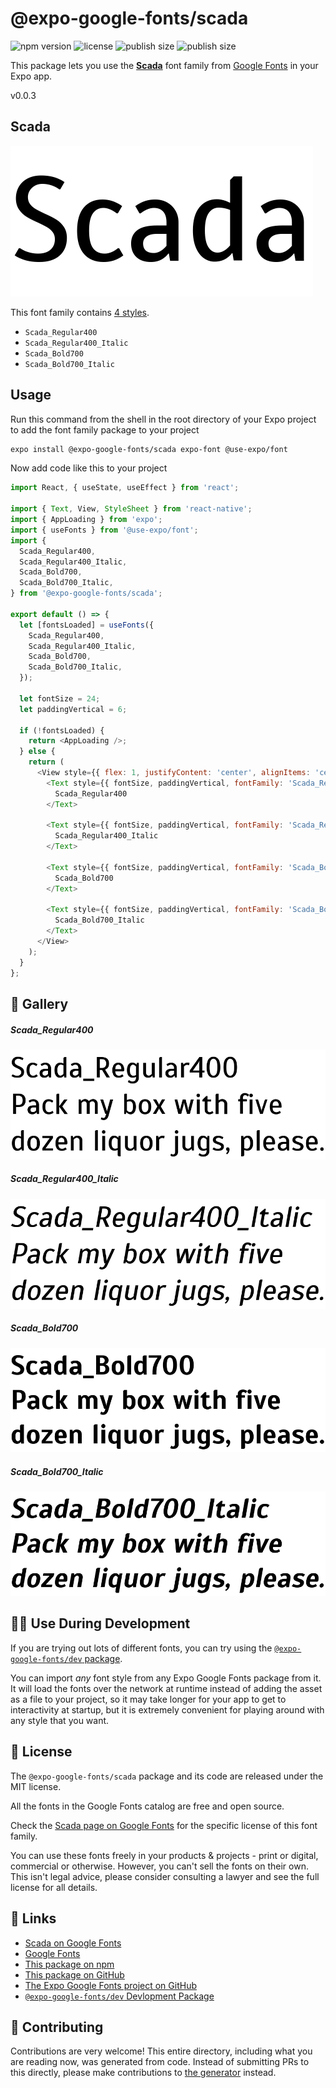 # @expo-google-fonts/scada

![npm version](https://flat.badgen.net/npm/v/@expo-google-fonts/scada)
![license](https://flat.badgen.net/github/license/expo/google-fonts)
![publish size](https://flat.badgen.net/packagephobia/install/@expo-google-fonts/scada)
![publish size](https://flat.badgen.net/packagephobia/publish/@expo-google-fonts/scada)

This package lets you use the [**Scada**](https://fonts.google.com/specimen/Scada) font family from [Google Fonts](https://fonts.google.com/) in your Expo app.

v0.0.3

## Scada

![Scada](./font-family.png)

This font family contains [4 styles](#-gallery).

- `Scada_Regular400`
- `Scada_Regular400_Italic`
- `Scada_Bold700`
- `Scada_Bold700_Italic`

## Usage

Run this command from the shell in the root directory of your Expo project to add the font family package to your project
```sh
expo install @expo-google-fonts/scada expo-font @use-expo/font
```

Now add code like this to your project
```js
import React, { useState, useEffect } from 'react';

import { Text, View, StyleSheet } from 'react-native';
import { AppLoading } from 'expo';
import { useFonts } from '@use-expo/font';
import {
  Scada_Regular400,
  Scada_Regular400_Italic,
  Scada_Bold700,
  Scada_Bold700_Italic,
} from '@expo-google-fonts/scada';

export default () => {
  let [fontsLoaded] = useFonts({
    Scada_Regular400,
    Scada_Regular400_Italic,
    Scada_Bold700,
    Scada_Bold700_Italic,
  });

  let fontSize = 24;
  let paddingVertical = 6;

  if (!fontsLoaded) {
    return <AppLoading />;
  } else {
    return (
      <View style={{ flex: 1, justifyContent: 'center', alignItems: 'center' }}>
        <Text style={{ fontSize, paddingVertical, fontFamily: 'Scada_Regular400' }}>
          Scada_Regular400
        </Text>

        <Text style={{ fontSize, paddingVertical, fontFamily: 'Scada_Regular400_Italic' }}>
          Scada_Regular400_Italic
        </Text>

        <Text style={{ fontSize, paddingVertical, fontFamily: 'Scada_Bold700' }}>
          Scada_Bold700
        </Text>

        <Text style={{ fontSize, paddingVertical, fontFamily: 'Scada_Bold700_Italic' }}>
          Scada_Bold700_Italic
        </Text>
      </View>
    );
  }
};

```

## 🔡 Gallery

##### Scada_Regular400
![Scada_Regular400](./b50d4e47b78665f29007e923c626d8127c7c9793f60cc8b94e55fe65a9e1b156.ttf.png)

##### Scada_Regular400_Italic
![Scada_Regular400_Italic](./19e3630deea1d0d7694e73dfb85c5a97e8fc332031fc27897d4b5b14fb6f62b3.ttf.png)

##### Scada_Bold700
![Scada_Bold700](./9a106a75900b9cafa514e2c814b45cabcd61c5f50ceac1772ce6a12386cfa505.ttf.png)

##### Scada_Bold700_Italic
![Scada_Bold700_Italic](./c61947a93ece6ef8f4f35e6f1f51f2d2eae7d27d8c1e103b8a0792818925421e.ttf.png)


## 👩‍💻 Use During Development

If you are trying out lots of different fonts, you can try using the [`@expo-google-fonts/dev` package](https://github.com/expo/google-fonts/tree/master/font-packages/dev#readme).

You can import *any* font style from any Expo Google Fonts package from it. It will load the fonts
over the network at runtime instead of adding the asset as a file to your project, so it may take longer
for your app to get to interactivity at startup, but it is extremely convenient
for playing around with any style that you want.

## 📖 License

The `@expo-google-fonts/scada` package and its code are released under the MIT license.

All the fonts in the Google Fonts catalog are free and open source.

Check the [Scada page on Google Fonts](https://fonts.google.com/specimen/Scada) for the specific license of this font family.

You can use these fonts freely in your products & projects - print or digital, commercial or otherwise. However, you can't sell the fonts on their own. This isn't legal advice, please consider consulting a lawyer and see the full license for all details.

## 🔗 Links

- [Scada on Google Fonts](https://fonts.google.com/specimen/Scada)
- [Google Fonts](https://fonts.google.com/)
- [This package on npm](https://www.npmjs.com/package/@expo-google-fonts/scada)
- [This package on GitHub](https://github.com/expo/google-fonts/tree/master/font-packages/scada)
- [The Expo Google Fonts project on GitHub](https://github.com/expo/google-fonts)
- [`@expo-google-fonts/dev` Devlopment Package](https://github.com/expo/google-fonts/tree/master/font-packages/dev)


## 🤝 Contributing

Contributions are very welcome! This entire directory, including what you are reading now, was generated from code. Instead of submitting PRs to this directly, please make contributions to [the generator](https://github.com/expo/google-fonts/tree/master/packages/generator) instead.
